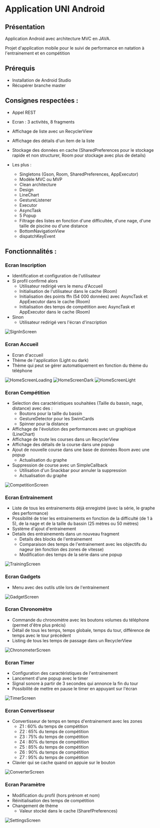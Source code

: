 # Application UNI Android

## Présentation

Application Android avec architecture MVC en JAVA.

Projet d'application mobile pour le suivi de performance en natation à l'entrainement et en compétition

## Prérequis
- Installation de Android Studio
- Récupérer branche master

## Consignes respectées :
- Appel REST
- Ecran : 3 activités, 8 fragments
- Affichage de liste avec un RecyclerView
- Affichage des détails d'un item de la liste
- Stockage des données en cache (SharedPreferences pour le stockage rapide et non structurer, Room pour stockage avec plus de details)

- Les plus :
    - Singletons (Gson, Room, SharedPreferences, AppExecutor)
    - Modèle MVC ou MVP
    - Clean architecture
    - Design
    - LineChart
    - GestureListener
    - Executor
    - AsyncTask
    - 5 Popup
    - Filtrage des listes en fonction d'une difficultée, d'une nage, d'une taille de piscine ou d'une distance
    - BottomNavigationView
    - dispatchKeyEvent
    
## Fonctionnalités : 

### Ecran Inscription

- Identification et configuration de l'utilisateur
- Si profil confirmé alors
    - Utilisateur redirigé vers le menu d'Accueil
    - Initialisation de l'utilisateur dans le cache (Room)
    - Initialisation des points ffn (54 000 données) avec AsyncTask et AppExecutor dans le cache (Room)
    - Initialisation des temps de compétition avec AsyncTask et AppExecutor dans le cache (Room)
- Sinon
    - Utilisateur redirigé vers l'écran d'inscription


<img src="img_readme/sign_in.jpg" alt="SignInScreen">

### Ecran Accueil

- Ecran d'accueil
- Thème de l'application (Light ou dark)
- Thème qui peut se gérer automatiquement en fonction du thème du téléphone

<img src="img_readme/loading.jpg" alt="HomeScreenLoading">  <img src="img_readme/home_dark.jpg" alt="HomeScreenDark"> <img src="img_readme/home_light.jpg" alt="HomeScreenLight">

### Ecran Compétition

- Selection des caractéristiques souhaitées (Taille du bassin, nage, distance) avec des :
    - Boutons pour la taille du bassin
    - GestureDetector pour les SwimCards
    - Spinner pour la distance
- Affichage de l'évolution des performances avec un graphique (LineChart)
- Affichage de toute les courses dans un RecyclerView
- Affichage des détails de la course dans une popup
- Ajout de nouvelle course dans une base de données Room avec une popup
    - Actualisation du graphe
- Suppression de course avec un SimpleCallback
    - Utilisation d'un Snackbar pour annuler la suppression
    - Actualisation du graphe

<img src="img_readme/competition.gif" alt="CompetitionScreen">

### Ecran Entrainement 

- Liste de tous les entrainements déjà enregistré (avec la série, le graphe des performance)
- Possibilité de trier les entrainements en fonction de la difficulté (de 1 à 5), de la nage et de la taille du bassin (25 mètres ou 50 mètres)
- Système d'ajout d'entrainement
- Details des entrainements dans un nouveau fragment
    - Details des blocks de l'entrainement
    - Comparaison des temps de l'entrainement avec les objectifs du nageur (en fonction des zones de vitesse)
    - Modification des temps de la série dans une popup

<img src="img_readme/training.gif" alt="TrainingScreen">

### Ecran Gadgets

- Menu avec des outils utile lors de l'entrainement

<img src="img_readme/gadget.jpg" alt="GadgetScreen">

### Ecran Chronomètre

- Commande du chronomètre avec les boutons volumes du téléphone (permet d'être plus précis)
- Détail de tous les temps, temps globale, temps du tour, différence de temps avec le tour précédent
- Listing de tous les temps de passage dans un RecyclerView

<img src="img_readme/chronometer.gif" alt="ChronometerScreen">

### Ecran Timer

- Configuration des caractéristiques de l'entrainement
- Lancement d'une popup avec le timer
- Signal sonore à partir de 3 secondes qui annonce la fin du tour
- Possibilité de mettre en pause le timer en appuyant sur l'écran

<img src="img_readme/timer.gif" alt="TimerScreen">

### Ecran Convertisseur

- Convertisseur de temps en temps d'entrainement avec les zones
    - Z1 : 60% du temps de compétition
    - Z2 : 65% du temps de compétition
    - Z3 : 75% du temps de compétition
    - Z4 : 80% du temps de compétition
    - Z5 : 85% du temps de compétition
    - Z6 : 90% du temps de compétition
    - Z7 : 95% du temps de compétition
- Clavier qui se cache quand on appuie sur le bouton

<img src="img_readme/converter.gif" alt="ConverterScreen">

### Ecran Paramètre

- Modification du profil (hors prénom et nom)
- Réinitialisation des temps de compétition
- Changement de thème
    - Valeur stocké dans le cache (SharefPreferences)

<img src="img_readme/settings.gif" alt="SettingsScreen">

